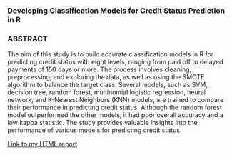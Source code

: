 ### Developing Classification Models for Credit Status Prediction in R
### ABSTRACT
The aim of this study is to build accurate classification models in R for predicting credit status with eight levels, ranging from paid off to delayed payments of 150 days or more. The process involves cleaning, preprocessing, and exploring the data, as well as using the SMOTE algorithm to balance the target class. Several models, such as SVM, decision tree, random forest, multinomial logistic regression, neural network, and K-Nearest Neighbors (KNN) models, are trained to compare their performance in predicting credit status. Although the random forest model outperformed the other models, it had poor overall accuracy and a low kappa statistic. The study provides valuable insights into the performance of various models for predicting credit status.

[Link to my HTML report](https://shahab-f.github.io/ALY6040-Data-Mining-Applications-Winter-2023/ALY6040_-M6_-Final-Project-Final-Report_-FeghahatiS---rev-4.html)
